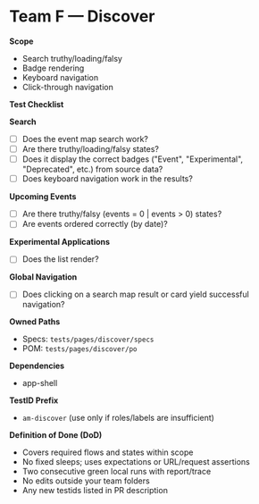 # Team F — Discover

**Scope**

- Search truthy/loading/falsy
- Badge rendering
- Keyboard navigation
- Click-through navigation

**Test Checklist**

**Search**

- [ ] Does the event map search work?
- [ ] Are there truthy/loading/falsy states?
- [ ] Does it display the correct badges ("Event", "Experimental", "Deprecated", etc.) from source data?
- [ ] Does keyboard navigation work in the results?

**Upcoming Events**

- [ ] Are there truthy/falsy (events = 0 | events > 0) states?
- [ ] Are events ordered correctly (by date)?

**Experimental Applications**

- [ ] Does the list render?

**Global Navigation**

- [ ] Does clicking on a search map result or card yield successful navigation?

**Owned Paths**

- Specs: `tests/pages/discover/specs`
- POM: `tests/pages/discover/po`

**Dependencies**

- app-shell

**TestID Prefix**

- `am-discover` (use only if roles/labels are insufficient)

**Definition of Done (DoD)**

- Covers required flows and states within scope
- No fixed sleeps; uses expectations or URL/request assertions
- Two consecutive green local runs with report/trace
- No edits outside your team folders
- Any new testids listed in PR description
